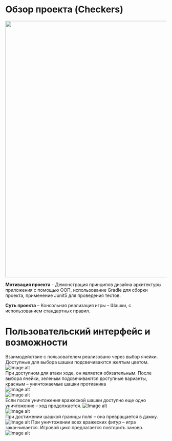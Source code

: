 #                                                              Обзор проекта (Checkers)
<p align="center"> <img width="800" height="800" src="https://github.com/AleksandrKamen/Checkers/blob/master/Demo/Example_of_game_02.gif"> </p>

**Мотивация проекта** - Демонстрация принципов дизайна архитектуры приложения с помощью ООП, использование Gradle для сборки проекта, применение Junit5 для проведения тестов.

**Суть проекта** – Консольная реализация игры – Шашки, с использованием  стандартных правил.

#                                                        Пользовательский интерфейс  и возможности 
Взаимодействие с пользователем реализовано через выбор ячейки.  Доступные для выбора шашки подсвечиваются желтым цветом. 
                                  ![Image alt](https://github.com/AleksandrKamen/Checkers/blob/master/Demo/Снимок.PNG)  
При доступном для атаки ходе, он является обязательным. После выбора ячейки, зеленым подсвечиваются доступные варианты, красным – уничтожаемые шашки противника   
                                 ![Image alt](https://github.com/AleksandrKamen/Checkers/blob/master/Demo/Снимок2.PNG)  
                                 ![Image alt](https://github.com/AleksandrKamen/Checkers/blob/master/Demo/Снимок3.PNG)  
Если после уничтожения вражеской шашки доступно еще одно уничтожение – ход продолжается.
                                  ![Image alt](https://github.com/AleksandrKamen/Checkers/blob/master/Demo/Снимок4.PNG)  
                                   ![Image alt](https://github.com/AleksandrKamen/Checkers/blob/master/Demo/Снимок5.PNG)  
При достижении шашкой границы поля – она превращается в дамку.
                                   ![Image alt](https://github.com/AleksandrKamen/Checkers/blob/master/Demo/Снимок6.PNG) 
При уничтожении всех вражеских фигур – игра заканчивается. Игровой цикл предлагается повторить заново.
                                  ![Image alt](https://github.com/AleksandrKamen/Checkers/blob/master/Demo/Снимок7.PNG) 
